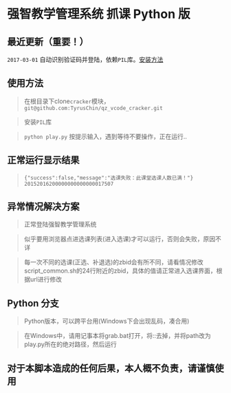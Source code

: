 # 强智教学管理系统 抓课 Python 版

## 最近更新（重要！）

`2017-03-01` 自动识别验证码并登陆，依赖`PIL`库。[安装方法](http://www.liaoxuefeng.com/wiki/001374738125095c955c1e6d8bb493182103fac9270762a000/00140767171357714f87a053a824ffd811d98a83b58ec13000)

## 使用方法

> 在根目录下clone`cracker`模块，`git@github.com:TyrusChin/qz_vcode_cracker.git`

> 安装`PIL`库

> `python play.py` 按提示输入，遇到等待不要操作，正在运行..

## 正常运行显示结果

> `{"success":false,"message":"选课失败：此课堂选课人数已满！"}
20152016200000000000000017507`

## 异常情况解决方案

> 正常登陆强智教学管理系统

> 似乎要用浏览器点进选课列表(进入选课)才可以运行，否则会失败，原因不详

> 每一次不同的选课(正选、补退选)的zbid会有所不同，请看情况修改script_common.sh的24行附近的zbid，具体的值请正常进入选课界面，根据url进行修改

## Python 分支

> Python版本，可以跨平台用(Windows下会出现乱码，凑合用)

> 在Windows中，请用记事本将grab.bat打开，将::去掉，并将path改为play.py所在的绝对路径，然后运行

## 对于本脚本造成的任何后果，本人概不负责，请谨慎使用
